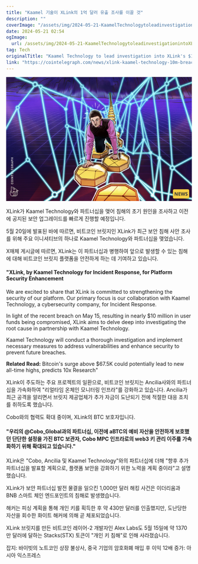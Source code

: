 ```yaml
---
title: "Kaamel 기술이 XLink의 1억 달러 유출 조사를 이끌 것"
description: ""
coverImage: "/assets/img/2024-05-21-KaamelTechnologytoleadinvestigationintoXLinks10Mbreach_thumbnail.png"
date: 2024-05-21 02:54
ogImage: 
  url: /assets/img/2024-05-21-KaamelTechnologytoleadinvestigationintoXLinks10Mbreach_thumbnail.png
tag: Tech
originalTitle: "Kaamel Technology to lead investigation into XLink's $10M breach"
link: "https://cointelegraph.com/news/xlink-kaamel-technology-10m-breach-investigation"
---
```




![KaamelTechnology](/assets/img/2024-05-21-KaamelTechnologytoleadinvestigationintoXLinks10Mbreach_thumbnail.png)

XLink가 Kaamel Technology와 파트너십을 맺어 침해의 초기 원인을 조사하고 이전에 공지된 보안 업그레이드를 빠르게 진행할 예정입니다.

5월 20일에 발표된 바에 따르면, 비트코인 브릿지인 XLink가 최근 보안 침해 사안 조사를 위해 주요 이니셔티브의 하나로 Kaamel Technology와 파트너십을 맺었습니다.

X매체 게시글에 따르면, XLink는 이 파트너십과 병행하여 앞으로 발생할 수 있는 침해에 대해 비트코인 브릿지 플랫폼을 안전하게 하는 데 기여하고 있습니다.


<div class="content-ad"></div>

#### **"XLink, by Kaamel Technology for Incident Response, for Platform Security Enhancement**

We are excited to share that XLink is committed to strengthening the security of our platform. Our primary focus is our collaboration with Kaamel Technology, a cybersecurity company, for Incident Response.

In light of the recent breach on May 15, resulting in nearly $10 million in user funds being compromised, XLink aims to delve deep into investigating the root cause in partnership with Kaamel Technology.

Kaamel Technology will conduct a thorough investigation and implement necessary measures to address vulnerabilities and enhance security to prevent future breaches.

**Related Read:** Bitcoin's surge above $67.5K could potentially lead to new all-time highs, predicts 10x Research"

<div class="content-ad"></div>

XLink이 주도하는 주요 프로젝트의 일환으로, 비트코인 브릿지는 Ancilia사와의 파트너십을 가속화하여 "리얼타임 온체인 모니터링 인프라"를 강화하고 있습니다. Ancilia가 최근 공격을 알리면서 브릿지 제공업체가 추가 자금이 도난되기 전에 적절한 대응 조치를 취하도록 했습니다.

Cobo와의 협력도 확대 중이며, XLink의 BTC 보호자입니다.

#### "우리의 @Cobo_Global과의 파트너십, 이전에 aBTC의 예비 자산을 안전하게 보호했던 단단한 설정을 가진 BTC 보관자, Cobo MPC 인프라로의 web3 키 관리 이주를 가속화하기 위해 확대되고 있습니다."

XLink은 "Cobo, Ancilia 및 Kaamel Technology"와의 파트너십에 더해 "향후 추가 파트너십을 발표할 계획으로, 플랫폼 보안을 강화하기 위한 노력을 계획 중이라"고 설명했습니다.

<div class="content-ad"></div>

XLink가 보안 파트너십 발전 물결을 일으킨 1,000만 달러 해킹 사건은 이더리움과 BNB 스마트 체인 엔드포인트의 침해로 발생했습니다.

해커는 피싱 계획을 통해 개인 키를 획득한 후 약 430만 달러를 인출했지만, 도난당한 자산을 회수한 화이트 해커에 의해 곧 체포되었습니다.

XLink 브릿지를 만든 비트코인 레이어-2 개발자인 Alex Labs도 5월 15일에 약 1370만 달러에 달하는 Stacks(STX) 토큰이 "개인 키 침해"로 인해 사라졌습니다.

잡지: 바이빗의 노트코인 상장 불상사, 중국 기업의 암호화폐 매입 후 이익 12배 증가: 아시아 익스프레스